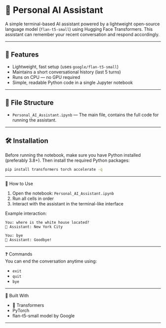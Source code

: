 # 🧠 Personal AI Assistant

A simple terminal-based AI assistant powered by a lightweight open-source language model (`flan-t5-small`) using Hugging Face Transformers. This assistant can remember your recent conversation and respond accordingly.

---

## 🚀 Features

- Lightweight, fast setup (uses `google/flan-t5-small`)
- Maintains a short conversational history (last 5 turns)
- Runs on CPU — no GPU required
- Simple, readable Python code in a single Jupyter notebook

---

## 📂 File Structure

- `Personal_AI_Assistant.ipynb` — The main file, contains the full code for running the assistant.

---

## 🛠️ Installation

Before running the notebook, make sure you have Python installed (preferably 3.8+). Then install the required Python packages:

```bash
pip install transformers torch accelerate -q
```

________________________________________

💬 How to Use  
1. Open the notebook: `Personal_AI_Assistant.ipynb`  
2. Run all cells in order  
3. Interact with the assistant in the terminal-like interface  

Example interaction:  
```
You: where is the white house located?
🤖 Assistant: New York City

You: bye
👋 Assistant: Goodbye!
```

________________________________________

❓ Commands  
You can end the conversation anytime using:  
- `exit`  
- `quit`  
- `bye`  

________________________________________

🧱 Built With  
- 🤗 Transformers  
- PyTorch  
- flan-t5-small model by Google  

________________________________________
